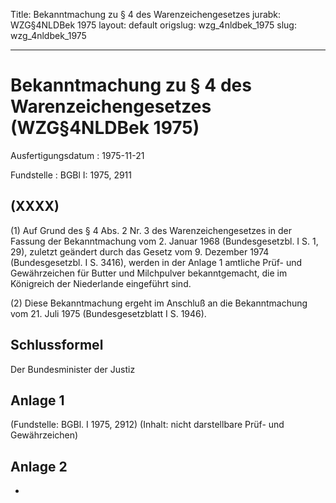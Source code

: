 Title: Bekanntmachung zu § 4 des Warenzeichengesetzes
jurabk: WZG§4NLDBek 1975
layout: default
origslug: wzg_4nldbek_1975
slug: wzg_4nldbek_1975

---

# Bekanntmachung zu § 4 des Warenzeichengesetzes (WZG§4NLDBek 1975)

Ausfertigungsdatum
:   1975-11-21

Fundstelle
:   BGBl I: 1975, 2911



## (XXXX)

(1) Auf Grund des § 4 Abs. 2 Nr. 3 des Warenzeichengesetzes in der
Fassung der Bekanntmachung vom 2. Januar 1968 (Bundesgesetzbl. I S. 1,
29), zuletzt geändert durch das Gesetz vom 9. Dezember 1974
(Bundesgesetzbl. I S. 3416), werden in der Anlage 1 amtliche Prüf- und
Gewährzeichen für Butter und Milchpulver bekanntgemacht, die im
Königreich der Niederlande eingeführt sind.

(2) Diese Bekanntmachung ergeht im Anschluß an die Bekanntmachung vom
21\. Juli 1975 (Bundesgesetzblatt I S. 1946).


## Schlussformel

Der Bundesminister der Justiz


## Anlage 1

(Fundstelle: BGBl. I 1975, 2912)
(Inhalt: nicht darstellbare Prüf- und Gewährzeichen)


## Anlage 2

-

